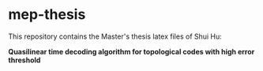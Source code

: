 # mep-thesis

This repository contains the Master's thesis latex files of Shui Hu: 

**Quasilinear time decoding algorithm for topological codes with high error threshold**
